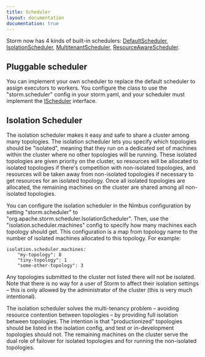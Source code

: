```yaml
---
title: Scheduler
layout: documentation
documentation: true
---
```


Storm now has 4 kinds of built-in schedulers: [DefaultScheduler]({{page.git-blob-base}}/storm-server/src/main/java/org/apache/storm/scheduler/DefaultScheduler.java), [IsolationScheduler]({{page.git-blob-base}}/storm-server/src/main/java/org/apache/storm/scheduler/IsolationScheduler.java), [MultitenantScheduler]({{page.git-blob-base}}/storm-server/src/main/java/org/apache/storm/scheduler/multitenant/MultitenantScheduler.java), [ResourceAwareScheduler](Resource_Aware_Scheduler_overview.html).

## Pluggable scheduler
You can implement your own scheduler to replace the default scheduler to assign executors to workers. You configure the class to use the "storm.scheduler" config in your storm.yaml, and your scheduler must implement the [IScheduler]({{page.git-blob-base}}/storm-client/src/jvm/org/apache/storm/scheduler/IScheduler.java) interface.

## Isolation Scheduler
The isolation scheduler makes it easy and safe to share a cluster among many topologies. The isolation scheduler lets you specify which topologies should be "isolated", meaning that they run on a dedicated set of machines within the cluster where no other topologies will be running. These isolated topologies are given priority on the cluster, so resources will be allocated to isolated topologies if there's competition with non-isolated topologies, and resources will be taken away from non-isolated topologies if necessary to get resources for an isolated topology. Once all isolated topologies are allocated, the remaining machines on the cluster are shared among all non-isolated topologies.

You can configure the isolation scheduler in the Nimbus configuration by setting "storm.scheduler" to "org.apache.storm.scheduler.IsolationScheduler". Then, use the "isolation.scheduler.machines" config to specify how many machines each topology should get. This configuration is a map from topology name to the number of isolated machines allocated to this topology. For example:

```
isolation.scheduler.machines: 
    "my-topology": 8
    "tiny-topology": 1
    "some-other-topology": 3
```

Any topologies submitted to the cluster not listed there will not be isolated. Note that there is no way for a user of Storm to affect their isolation settings – this is only allowed by the administrator of the cluster (this is very much intentional).

The isolation scheduler solves the multi-tenancy problem – avoiding resource contention between topologies – by providing full isolation between topologies. The intention is that "productionized" topologies should be listed in the isolation config, and test or in-development topologies should not. The remaining machines on the cluster serve the dual role of failover for isolated topologies and for running the non-isolated topologies.


